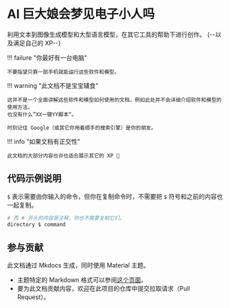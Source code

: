 # AI 巨大娘会梦见电子小人吗

利用文本到图像生成模型和大型语言模型，在其它工具的帮助下进行创作。 {--以及满足自己的 XP--}

!!! failure "你最好有一台电脑"

    不要指望只靠一部手机就能运行这些软件和模型。

!!! warning "此文档不是宝宝辅食"

    这并不是一个全面讲解这些软件和模型如何使用的文档，例如此处并不会详细介绍软件和模型的使用方法，
    也没有什么”XX一键YY脚本“。

    时刻记住 Google（或其它你用着顺手的搜索引擎）是你的朋友。

!!! info "如果文档有正交性"

    此文档的大部分内容也许也适合展示其它的 XP 🙂

## 代码示例说明

`$` 表示需要由你输入的命令，但你在复制命令时，不需要把 `$` 符号和之前的内容也一起复制。 
```bash
# 而 # 开头的内容是注释，你也不需要复制它们。
directory $ command
```

## 参与贡献

此文档通过 Mkdocs 生成，同时使用 Material 主题。

* 主题特定的 Markdown 格式可以参阅[这个页面](https://squidfunk.github.io/mkdocs-material/reference/)。
* 要为此文档贡献内容，欢迎在此项目的仓库中提交拉取请求（Pull Request）。